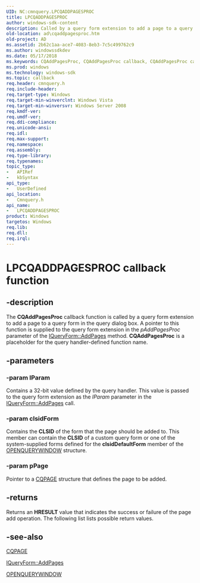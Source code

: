 ```yaml
---
UID: NC:cmnquery.LPCQADDPAGESPROC
title: LPCQADDPAGESPROC
author: windows-sdk-content
description: Called by a query form extension to add a page to a query form in the query dialog box.
old-location: ad\cqaddpagesproc.htm
old-project: AD
ms.assetid: 2b62c1aa-ace7-4083-8eb3-7c5c499762c9
ms.author: windowssdkdev
ms.date: 05/17/2018
ms.keywords: CQAddPagesProc, CQAddPagesProc callback, CQAddPagesProc callback function [Active Directory], LPCQADDPAGESPROC, LPCQADDPAGESPROC callback function pointer [Active Directory], ad.cqaddpagesproc, cmnquery/CQAddPagesProc
ms.prod: windows
ms.technology: windows-sdk
ms.topic: callback
req.header: cmnquery.h
req.include-header: 
req.target-type: Windows
req.target-min-winverclnt: Windows Vista
req.target-min-winversvr: Windows Server 2008
req.kmdf-ver: 
req.umdf-ver: 
req.ddi-compliance: 
req.unicode-ansi: 
req.idl: 
req.max-support: 
req.namespace: 
req.assembly: 
req.type-library: 
req.typenames: 
topic_type:
-	APIRef
-	kbSyntax
api_type:
-	UserDefined
api_location:
-	Cmnquery.h
api_name:
-	LPCQADDPAGESPROC
product: Windows
targetos: Windows
req.lib: 
req.dll: 
req.irql: 
---
```


# LPCQADDPAGESPROC callback function


## -description


The <b>CQAddPagesProc</b> callback function is called by a query form extension to add a page to a query form in the query dialog box. A pointer to this function is supplied to the query form extension in the <i>pAddPagesProc</i> parameter of the <a href="https://msdn.microsoft.com/797496fd-67db-4ec2-beec-224664d5d330">IQueryForm::AddPages</a> method. <b>CQAddPagesProc</b> is a placeholder for the query handler-defined function name.


## -parameters




### -param lParam

Contains a 32-bit value defined by the query handler. This value is passed to the query form extension as the <i>lParam</i> parameter in the <a href="https://msdn.microsoft.com/797496fd-67db-4ec2-beec-224664d5d330">IQueryForm::AddPages</a> call.


### -param clsidForm

Contains the <b>CLSID</b> of the form that the page should be added to. This member can contain the <b>CLSID</b> of a custom query form or one of the system-supplied forms defined for the <b>clsidDefaultForm</b> member of the <a href="https://msdn.microsoft.com/07ef2af1-230e-41d9-ad19-d002d0579d66">OPENQUERYWINDOW</a> structure.


### -param pPage

Pointer to a <a href="https://msdn.microsoft.com/09e407a2-7a58-483d-8422-4ae40c05b742">CQPAGE</a> structure that defines the page to be added.


## -returns



Returns an <b>HRESULT</b> value that indicates the success or failure of the page add operation. The following list lists possible return values.




## -see-also




<a href="https://msdn.microsoft.com/09e407a2-7a58-483d-8422-4ae40c05b742">CQPAGE</a>



<a href="https://msdn.microsoft.com/797496fd-67db-4ec2-beec-224664d5d330">IQueryForm::AddPages</a>



<a href="https://msdn.microsoft.com/07ef2af1-230e-41d9-ad19-d002d0579d66">OPENQUERYWINDOW</a>
 

 

